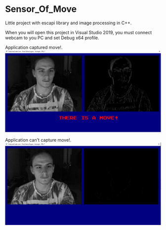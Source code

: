 # Sensor_Of_Move
Little project with escapi library and image processing in C++.

When you will open this project in Visual Studio 2019, you must connect webcam to you PC and set Debug x64 profile.

Application captured move!.
![Optional Text](images/moving.png)

Application can't capture move!.
![Optional Text](images/no_move.png)
